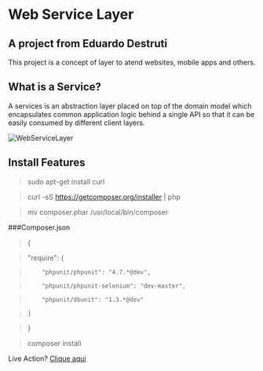 # Web Service Layer

## A project from Eduardo Destruti

This project is a concept of layer
to atend websites, mobile apps and others.

## What is a Service?

A services is an abstraction layer placed on top of the domain model which encapsulates common application logic behind a single API so that it can be easily consumed by different client layers.

![WebServiceLayer](http://dab1nmslvvntp.cloudfront.net/wp-content/uploads/2012/02/service_diagram.png)

## Install Features

> sudo apt-get install curl

> curl -sS https://getcomposer.org/installer | php

> mv composer.phar /usr/local/bin/composer

###Composer.json
> 

> { 

>    "require": {

>         "phpunit/phpunit": "4.7.*@dev",

>         "phpunit/phpunit-selenium": "dev-master",

>         "phpunit/dbunit": "1.3.*@dev"

>     }

> }

>

> composer install
> 

Live Action? [Clique aqui](http://webservicelayer.com/)

